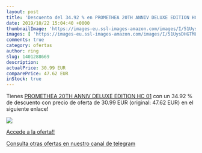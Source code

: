 ```yaml
---
layout: post
title: 'Descuento del 34.92 % en PROMETHEA 20TH ANNIV DELUXE EDITION HC 0'
date: 2019/10/22 15:04:40 +0000
thumbnailImage: 'https://images-eu.ssl-images-amazon.com/images/I/51UysDHGTML._SL200_.jpg'
images: [ 'https://images-eu.ssl-images-amazon.com/images/I/51UysDHGTML._SL200_.jpg' ]
comments: true
category: ofertas
author: ring
slug: 1401288669
description:
actualPrice: 30.99 EUR
comparePrice: 47.62 EUR
inStock: true
---
```


Tienes [PROMETHEA 20TH ANNIV DELUXE EDITION HC 01](https://www.amazon.com/dp/1401288669/?tag=redken08-20) con un 34.92 % de descuento con precio de oferta de 30.99 EUR (original: 47.62 EUR) en el siguiente enlace!

[![](https://images-eu.ssl-images-amazon.com/images/I/51UysDHGTML._SL200_.jpg)](https://www.amazon.com/dp/1401288669/?tag=redken08-20)

[Accede a la oferta!!](https://www.amazon.com/dp/1401288669/?tag=redken08-20)

[Consulta otras ofertas en nuestro canal de telegram](https://t.me/s/ofertas25)
